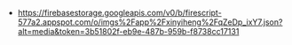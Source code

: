 - https://firebasestorage.googleapis.com/v0/b/firescript-577a2.appspot.com/o/imgs%2Fapp%2Fxinyiheng%2FqZeDp_ixY7.json?alt=media&token=3b51802f-eb9e-487b-959b-f8738cc17131
